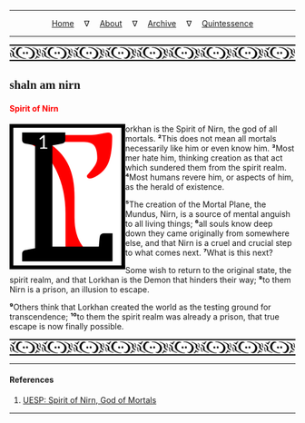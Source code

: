 
---

<!--- Local CSS Font Loading -->

<style>
@font-face {
    font-family: HayghinDaedric;
    src: url('../../../../../assets/fonts/ttf/HayghinDaedric.ttf') format('truetype');
    font-weight: medium;
    font-style: normal;
}
</style>

<!--- Jekyll Page Links -->

<center>
<a href="../../../../../index.html">Home</a>
&emsp;&nabla;&emsp;
<a href="../../../../archive/about.html">About</a>
&emsp;&nabla;&emsp;
<a href="../../../../archive/index.html">Archive</a>
&emsp;&nabla;&emsp;
<a href="../../../index.html">Quintessence</a>
</center>

<!--- Markdown Body Below: -->

---

<img align="center" alt="Bordering" src="../../../../../assets/images/symbols/velothi_pattern_long_by_lukkar.svg">

## <span style="font-family:HayghinDaedric">shaln am nirn</Span>

#### <span style="color:red">Spirit of Nirn</span>

<img align="left" alt="L" src="../../../project/resources/initials/svg/letters/letter_l.svg">orkhan is the Spirit
of Nirn, the god of all mortals.
<b>&sup2;</b>This does not mean all mortals necessarily like him or even know him.
<b>&sup3;</b>Most mer hate him, thinking creation as that act which sundered them from the spirit realm.
<b>&#8308;</b>Most humans revere him, or aspects of him, as the herald of existence.

<b>&#8309;</b>The creation of the Mortal Plane, the Mundus, Nirn, is a source of mental anguish to all living things;
<b>&#8310;</b>all souls know deep down they came originally from somewhere else, and that Nirn is a cruel and crucial step to what comes next.
<b>&#8311;</b>What is this next?

Some wish to return to the original state, the spirit realm, and that Lorkhan is the Demon that hinders their way;
<b>&#8312;</b>to them Nirn is a prison, an illusion to escape.

<b>&#8313;</b>Others think that Lorkhan created the world as the testing ground for transcendence;
<b>&sup1;&#8304;</b>to them the spirit realm was already a prison, that true escape is now finally possible.

<img align="center" alt="Bordering" src="../../../../../assets/images/symbols/velothi_pattern_long_by_lukkar.svg">

---

#### References

1. [UESP: Spirit of Nirn, God of Mortals][1]

[1]: https://en.uesp.net/wiki/Morrowind:Spirit_of_Nirn,_God_of_Mortals

---
